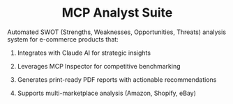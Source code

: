 <h1 align="center">MCP Analyst Suite</h1>
Automated SWOT (Strengths, Weaknesses, Opportunities, Threats) analysis system for e-commerce products that:

1. Integrates with Claude AI for strategic insights

2. Leverages MCP Inspector for competitive benchmarking

3. Generates print-ready PDF reports with actionable recommendations

4. Supports multi-marketplace analysis (Amazon, Shopify, eBay)
